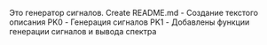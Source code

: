 Это генератор сигналов.
Create README.md - Создание текстого описания
PK0 - Генерация сигналов
PK1 - Добавлены функции генерации сигналов и вывода спектра 
